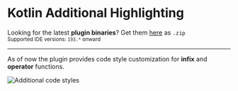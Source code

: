 # Kotlin Additional Highlighting

Looking for the latest **plugin binaries**? Get them [here][1] as `.zip`  
<small>Supported IDE versions: `193.*` onward</small>

---

As of now the plugin provides code style customization for **infix** and **operator** functions.

<img src="https://raw.githubusercontent.com/lppedd/idea-kotlin-additional-highlighting/master/images/example.png" alt="Additional code styles">

[1]: https://github.com/lppedd/idea-kotlin-additional-highlighting/releases/download/0.1.0/kotlin-additional-highlighting-0.1.0.zip

